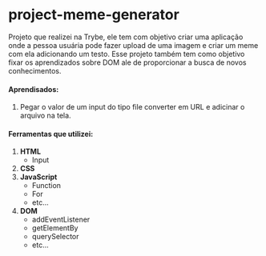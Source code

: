 # project-meme-generator
Projeto que realizei na Trybe, ele tem com objetivo criar uma aplicação onde a pessoa usuária pode fazer upload de uma imagem e criar um meme com ela adicionando um testo. Esse projeto também tem como objetivo fixar os aprendizados sobre DOM ale de proporcionar a busca de novos conhecimentos.

#### Aprendisados:
  1. Pegar o valor de um input do tipo file converter em URL e adicinar o arquivo na tela.

#### Ferramentas que utilizei:
 1. **HTML**
    - Input
 3. **CSS**
 4. **JavaScript**
    - Function
    - For
    - etc...
 5. **DOM**
    - addEventListener
    - getElementBy
    - querySelector
    - etc...
